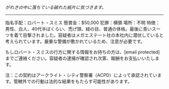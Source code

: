 _がれきの中に落ちている破れた紙片に気づきます。_

---

指名手配：ロバート・スミス
懸賞金：$50,000
犯罪：横領
場所：不明
特徴：男性、白人、40代半ばくらい、禿げ頭、緑の目、普通の体格。最後に青いスーツを着て目撃されました。容疑者はメガエステート社の本社内に潜伏していると考えられています。厳重な警備が敷かれているため、注意が必要です。

もしロバート・スミスの行方に関する情報をお持ちの方は、[email protected]までご連絡ください。容疑者の逮捕が確認され次第、報酬をお支払いいたします。

注：この契約はアークライト・シティ警察署（ACPD）によって承認されています。管轄外での行動は法的な結果をもたらす可能性があります。
